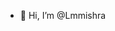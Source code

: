 - 👋 Hi, I’m @Lmmishra

<!---
Lmmishra/Lmmishra is a ✨ special ✨ repository because its `README.md` (this file) appears on your GitHub profile.
You can click the Preview link to take a look at your changes.
--->
